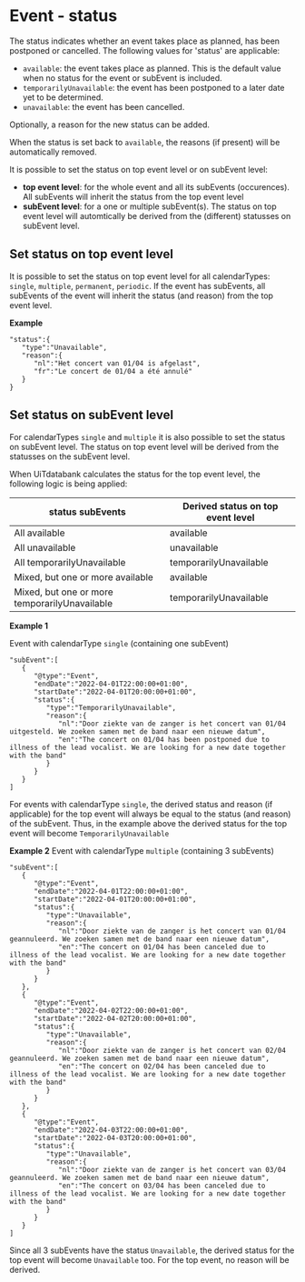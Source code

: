 ---
---

# Event - status

The status indicates whether an event takes place as planned, has been postponed or cancelled. The following values for 'status' are applicable:
* `available`: the event takes place as planned. This is the default value when no status for the event or subEvent is included.
* `temporarilyUnavailable`: the event has been postponed to a later date yet to be determined.
* `unavailable`: the event has been cancelled.

Optionally, a reason for the new status can be added. 

When the status is set back to `available`, the reasons (if present) will be automatically removed.

It is possible to set the status on top event level or on subEvent level:
* **top event level**: for the whole event and all its subEvents (occurences). All subEvents will inherit the status from the top event level
* **subEvent level**: for a one or multiple subEvent(s). The status on top event level will automtically be derived from the (different) statusses on subEvent level.

## Set status on top event level

It is possible to set the status on top event level for all calendarTypes: `single`, `multiple`, `permanent`, `periodic`. If the event has subEvents, all subEvents of the event will inherit the status (and reason) from the top event level.

**Example**

```
"status":{
   "type":"Unavailable",
   "reason":{
      "nl":"Het concert van 01/04 is afgelast",
      "fr":"Le concert de 01/04 a été annulé"
   }
}
```

## Set status on subEvent level

For calendarTypes `single` and `multiple` it is also possible to set the status on subEvent level.
The status on top event level will be derived from the statusses on the subEvent level.

When UiTdatabank calculates the status for the top event level, the following logic is being applied:

| status subEvents | Derived status on top event level |
| ------------- | ---------------- | 
| All available | available | 
| All unavailable | unavailable | 
| All temporarilyUnavailable | temporarilyUnavailable | 
| Mixed, but one or more available | available | 
| Mixed, but one or more temporarilyUnavailable | temporarilyUnavailable | 

**Example 1**

Event with calendarType `single` (containing one subEvent)

```
"subEvent":[
   {
      "@type":"Event",
      "endDate":"2022-04-01T22:00:00+01:00",
      "startDate":"2022-04-01T20:00:00+01:00",
      "status":{
         "type":"TemporarilyUnavailable",
         "reason":{
            "nl":"Door ziekte van de zanger is het concert van 01/04 uitgesteld. We zoeken samen met de band naar een nieuwe datum",
            "en":"The concert on 01/04 has been postponed due to illness of the lead vocalist. We are looking for a new date together with the band"
         }
      }
   }
]
```
For events with calendarType `single`, the derived status and reason (if applicable) for the top event will always be equal to the status (and reason) of the subEvent. Thus, in the example above the derived status for the top event will become `TemporarilyUnavailable`

**Example 2**
Event with calendarType `multiple` (containing 3 subEvents)

```
"subEvent":[
   {
      "@type":"Event",
      "endDate":"2022-04-01T22:00:00+01:00",
      "startDate":"2022-04-01T20:00:00+01:00",
      "status":{
         "type":"Unavailable",
         "reason":{
            "nl":"Door ziekte van de zanger is het concert van 01/04 geannuleerd. We zoeken samen met de band naar een nieuwe datum",
            "en":"The concert on 01/04 has been canceled due to illness of the lead vocalist. We are looking for a new date together with the band"
         }
      }
   },
   {
      "@type":"Event",
      "endDate":"2022-04-02T22:00:00+01:00",
      "startDate":"2022-04-02T20:00:00+01:00",
      "status":{
         "type":"Unavailable",
         "reason":{
            "nl":"Door ziekte van de zanger is het concert van 02/04 geannuleerd. We zoeken samen met de band naar een nieuwe datum",
            "en":"The concert on 02/04 has been canceled due to illness of the lead vocalist. We are looking for a new date together with the band"
         }
      }
   },
   {
      "@type":"Event",
      "endDate":"2022-04-03T22:00:00+01:00",
      "startDate":"2022-04-03T20:00:00+01:00",
      "status":{
         "type":"Unavailable",
         "reason":{
            "nl":"Door ziekte van de zanger is het concert van 03/04 geannuleerd. We zoeken samen met de band naar een nieuwe datum",
            "en":"The concert on 03/04 has been canceled due to illness of the lead vocalist. We are looking for a new date together with the band"
         }
      }
   }
]
```
Since all 3 subEvents have the status `Unavailable`, the derived status for the top event will become `Unavailable` too. For the top event, no reason will be derived.
